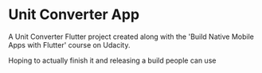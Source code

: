 # Unit Converter App

A Unit Converter Flutter project created along with the 'Build Native Mobile Apps with Flutter' course on Udacity.

Hoping to actually finish it and releasing a build people can use
